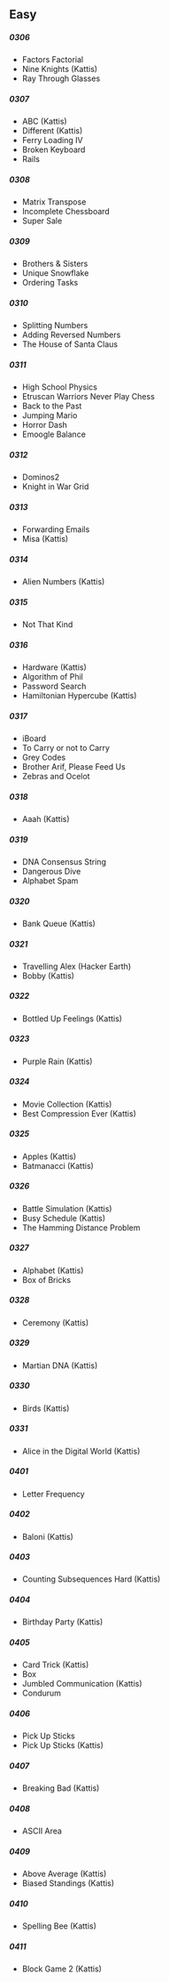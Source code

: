## Easy

##### 0306
* Factors Factorial
* Nine Knights (Kattis)
* Ray Through Glasses

##### 0307
* ABC (Kattis)
* Different (Kattis)
* Ferry Loading IV
* Broken Keyboard
* Rails

##### 0308
* Matrix Transpose
* Incomplete Chessboard
* Super Sale

##### 0309
* Brothers & Sisters
* Unique Snowflake
* Ordering Tasks

##### 0310
* Splitting Numbers
* Adding Reversed Numbers
* The House of Santa Claus

##### 0311
* High School Physics
* Etruscan Warriors Never Play Chess
* Back to the Past
* Jumping Mario
* Horror Dash
* Emoogle Balance

##### 0312
* Dominos2
* Knight in War Grid

##### 0313
* Forwarding Emails
* Misa (Kattis)

##### 0314
* Alien Numbers (Kattis)

##### 0315
* Not That Kind

##### 0316
* Hardware (Kattis)
* Algorithm of Phil
* Password Search
* Hamiltonian Hypercube (Kattis)

##### 0317
* iBoard
* To Carry or not to Carry
* Grey Codes
* Brother Arif, Please Feed Us
* Zebras and Ocelot

##### 0318
* Aaah (Kattis)

##### 0319
* DNA Consensus String
* Dangerous Dive
* Alphabet Spam

##### 0320
* Bank Queue (Kattis)

##### 0321
* Travelling Alex (Hacker Earth)
* Bobby (Kattis)

##### 0322
* Bottled Up Feelings (Kattis)

##### 0323
* Purple Rain (Kattis)

##### 0324
* Movie Collection (Kattis)
* Best Compression Ever (Kattis)

##### 0325
* Apples (Kattis)
* Batmanacci (Kattis)

##### 0326
* Battle Simulation (Kattis)
* Busy Schedule (Kattis)
* The Hamming Distance Problem

##### 0327
* Alphabet (Kattis)
* Box of Bricks

##### 0328
* Ceremony (Kattis)

##### 0329
* Martian DNA (Kattis)

##### 0330
* Birds (Kattis)

##### 0331
* Alice in the Digital World (Kattis)

##### 0401
* Letter Frequency

##### 0402
* Baloni (Kattis)

##### 0403
* Counting Subsequences Hard (Kattis)

##### 0404
* Birthday Party (Kattis)

##### 0405
* Card Trick (Kattis)
* Box
* Jumbled Communication (Kattis)
* Condurum

##### 0406
* Pick Up Sticks
* Pick Up Sticks (Kattis)

##### 0407
* Breaking Bad (Kattis)

##### 0408
* ASCII Area

##### 0409
* Above Average (Kattis)
* Biased Standings (Kattis)

##### 0410
* Spelling Bee (Kattis)

##### 0411
* Block Game 2 (Kattis)
